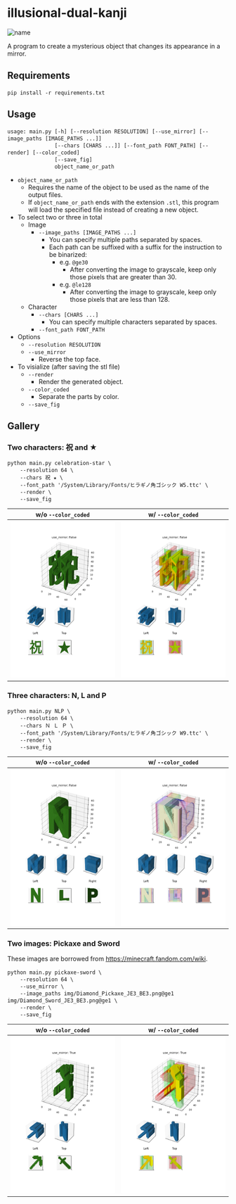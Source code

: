 # illusional-dual-kanji

![name](https://img.shields.io/badge/研究プロジェクト演習-blue.svg)

A program to create a mysterious object that changes its appearance in a mirror.

## Requirements

```shell
pip install -r requirements.txt
```

## Usage

```
usage: main.py [-h] [--resolution RESOLUTION] [--use_mirror] [--image_paths [IMAGE_PATHS ...]]
               [--chars [CHARS ...]] [--font_path FONT_PATH] [--render] [--color_coded]
               [--save_fig]
               object_name_or_path
```

-   `object_name_or_path`
    -   Requires the name of the object to be used as the name of the output files.
    -   If `object_name_or_path` ends with the extension `.stl`, this program will load the specified file instead of creating a new object.
-   To select two or three in total
    -   Image
        -   `--image_paths [IMAGE_PATHS ...]`
            -   You can specify multiple paths separated by spaces.
            -   Each path can be suffixed with a suffix for the instruction to be binarized:
                -   e.g. `@ge30`
                    -   After converting the image to grayscale, keep only those pixels that are greater than 30.
                -   e.g. `@le128`
                    -   After converting the image to grayscale, keep only those pixels that are less than 128.
    -   Character
        -   `--chars [CHARS ...]`
            -   You can specify multiple characters separated by spaces.
        -   `--font_path FONT_PATH`
-   Options
    -   `--resolution RESOLUTION`
    -   `--use_mirror`
        -   Reverse the top face.
-   To visialize (after saving the stl file)
    -   `--render`
        -   Render the generated object.
    -   `--color_coded`
        -   Separate the parts by color.
    -   `--save_fig`

## Gallery

### Two characters: 祝 and ★

```shell
python main.py celebration-star \
    --resolution 64 \
    --chars 祝 ★ \
    --font_path '/System/Library/Fonts/ヒラギノ角ゴシック W5.ttc' \
    --render \
    --save_fig
```

| w/o `--color_coded`                                      | w/ `--color_coded`                                             |
| -------------------------------------------------------- | -------------------------------------------------------------- |
| <img src="assets/main-celebration-star.png" width="300"> | <img src="assets/main-celebration-star-color.png" width="300"> |

### Three characters: N, L and P

```shell
python main.py NLP \
    --resolution 64 \
    --chars Ｎ Ｌ Ｐ \
    --font_path '/System/Library/Fonts/ヒラギノ角ゴシック W9.ttc' \
    --render \
    --save_fig
```

| w/o `--color_coded`                         | w/ `--color_coded`                                |
| ------------------------------------------- | ------------------------------------------------- |
| <img src="assets/main-NLP.png" width="300"> | <img src="assets/main-NLP-color.png" width="300"> |

### Two images: Pickaxe and Sword

These images are borrowed from https://minecraft.fandom.com/wiki.

```shell
python main.py pickaxe-sword \
    --resolution 64 \
    --use_mirror \
    --image_paths img/Diamond_Pickaxe_JE3_BE3.png@ge1 img/Diamond_Sword_JE3_BE3.png@ge1 \
    --render \
    --save_fig
```

| w/o `--color_coded`                                   | w/ `--color_coded`                                          |
| ----------------------------------------------------- | ----------------------------------------------------------- |
| <img src="assets/main-pickaxe-sword.png" width="300"> | <img src="assets/main-pickaxe-sword-color.png" width="300"> |
